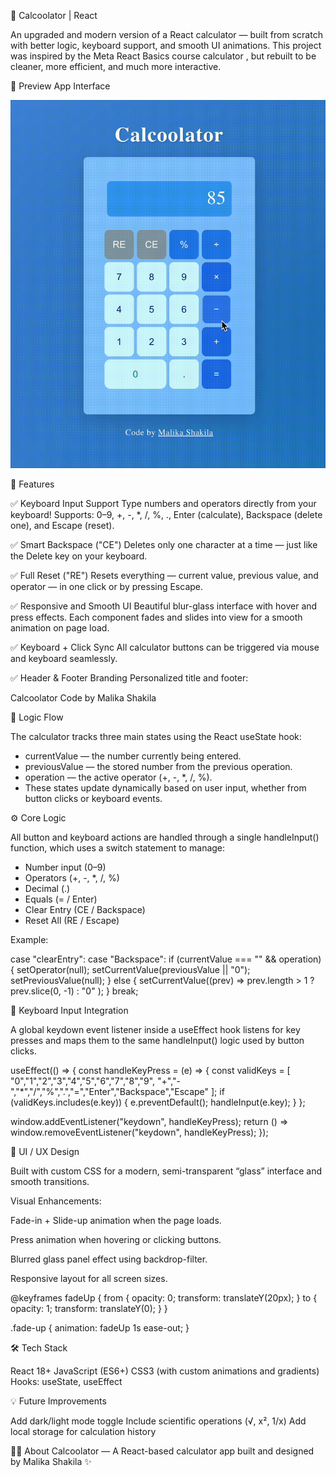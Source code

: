 🧮 Calcoolator | React

An upgraded and modern version of a React calculator — built from scratch with better logic, keyboard support, and smooth UI animations.
This project was inspired by the Meta React Basics course calculator
, but rebuilt to be cleaner, more efficient, and much more interactive.


🧪 Preview
App Interface

![App Preview](./preview.gif)


🚀 Features

✅ Keyboard Input Support
Type numbers and operators directly from your keyboard!
Supports:
0–9, +, -, *, /, %, ., Enter (calculate), Backspace (delete one), and Escape (reset).

✅ Smart Backspace ("CE")
Deletes only one character at a time — just like the Delete key on your keyboard.

✅ Full Reset ("RE")
Resets everything — current value, previous value, and operator — in one click or by pressing Escape.

✅ Responsive and Smooth UI
Beautiful blur-glass interface with hover and press effects.
Each component fades and slides into view for a smooth animation on page load.

✅ Keyboard + Click Sync
All calculator buttons can be triggered via mouse and keyboard seamlessly.

✅ Header & Footer Branding
Personalized title and footer:

Calcoolator
Code by Malika Shakila

🧠 Logic Flow

The calculator tracks three main states using the React useState hook:

- currentValue — the number currently being entered.
- previousValue — the stored number from the previous operation.
- operation — the active operator (+, -, *, /, %).
- These states update dynamically based on user input, whether from button clicks or keyboard events.

⚙️ Core Logic

All button and keyboard actions are handled through a single handleInput() function, which uses a switch statement to manage:

- Number input (0–9)
- Operators (+, -, *, /, %)
- Decimal (.)
- Equals (= / Enter)
- Clear Entry (CE / Backspace)
- Reset All (RE / Escape)

Example:

case "clearEntry":
case "Backspace":
  if (currentValue === "" && operation) {
    setOperator(null);
    setCurrentValue(previousValue || "0");
    setPreviousValue(null);
  } else {
    setCurrentValue((prev) =>
      prev.length > 1 ? prev.slice(0, -1) : "0"
    );
  }
  break;

🧩 Keyboard Input Integration

A global keydown event listener inside a useEffect hook listens for key presses and maps them to the same handleInput() logic used by button clicks.

useEffect(() => {
  const handleKeyPress = (e) => {
    const validKeys = [
      "0","1","2","3","4","5","6","7","8","9",
      "+","-","*","/","%",".","=","Enter","Backspace","Escape"
    ];
    if (validKeys.includes(e.key)) {
      e.preventDefault();
      handleInput(e.key);
    }
  };

  window.addEventListener("keydown", handleKeyPress);
  return () => window.removeEventListener("keydown", handleKeyPress);
});

🎨 UI / UX Design

Built with custom CSS for a modern, semi-transparent “glass” interface and smooth transitions.

Visual Enhancements:

Fade-in + Slide-up animation when the page loads.

Press animation when hovering or clicking buttons.

Blurred glass panel effect using backdrop-filter.

Responsive layout for all screen sizes.

@keyframes fadeUp {
  from { opacity: 0; transform: translateY(20px); }
  to { opacity: 1; transform: translateY(0); }
}

.fade-up {
  animation: fadeUp 1s ease-out;
}

🛠️ Tech Stack

React 18+
JavaScript (ES6+)
CSS3 (with custom animations and gradients)
Hooks: useState, useEffect

💡 Future Improvements

Add dark/light mode toggle
Include scientific operations (√, x², 1/x)
Add local storage for calculation history

👩‍💻 About
Calcoolator — A React-based calculator app built and designed by
Malika Shakila
 ✨